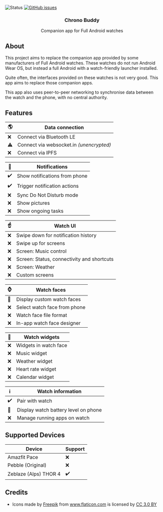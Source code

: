 ![Status](https://img.shields.io/badge/status-broken-red.svg)
[![GitHub issues](https://img.shields.io/github/issues/jjv360/chrono-buddy.svg)](https://github.com/jjv360/chrono-buddy/issues)

<h3 align="center">Chrono Buddy</h3>
<p align="center">Companion app for Full Android watches</p>

## About

This project aims to replace the companion app provided by some manufacturers of Full Android watches. These watches do not run Android Wear OS, but instead a full Android with a watch-friendly launcher installed.

Quite often, the interfaces provided on these watches is not very good. This app aims to replace those companion apps.

This app also uses peer-to-peer networking to synchronise data between the watch and the phone, with no central authority.

## Features

🌎 | Data connection
----|----------------------
❌ | Connect via Bluetooth LE
⚠️ | Connect via websocket.in _(unencrypted)_
❌ | Connect via IPFS

💬 | Notifications
---|---------------------
✔️ | Show notifications from phone
✔️ | Trigger notification actions
❌ | Sync Do Not Disturb mode
❌ | Show pictures
❌ | Show ongoing tasks 

☝️ | Watch UI
---|---------------------
❌ | Swipe down for notification history
❌ | Swipe up for screens
❌ | Screen: Music control
❌ | Screen: Status, connectivity and shortcuts
❌ | Screen: Weather
❌ | Custom screens

⌚ | Watch faces
---|---------------------
🔨 | Display custom watch faces
❌ | Select watch face from phone
❌ | Watch face file format
❌ | In-app watch face designer

🔌 | Watch widgets
---|---------------------
❌ | Widgets in watch face
❌ | Music widget
❌ | Weather widget
❌ | Heart rate widget
❌ | Calendar widget

ℹ️ | Watch information
---|---------------------
✔️ | Pair with watch
🔨 | Display watch battery level on phone
❌ | Manage running apps on watch

## Supported Devices

Device                          | Support
--------------------------------|---------------
Amazfit Pace                    | ❌
Pebble (Original)               | ❌
Zeblaze (Alps) THOR 4           | ✔️

## Credits

- <div>Icons made by <a href="https://www.freepik.com/?__hstc=57440181.c69de552be290b2c9948ead52a416e93.1556303332235.1558264572483.1559375338564.8&__hssc=57440181.3.1559375338564&__hsfp=2080394937" title="Freepik">Freepik</a> from <a href="https://www.flaticon.com/" 			    title="Flaticon">www.flaticon.com</a> is licensed by <a href="http://creativecommons.org/licenses/by/3.0/" 			    title="Creative Commons BY 3.0" target="_blank">CC 3.0 BY</a></div>
